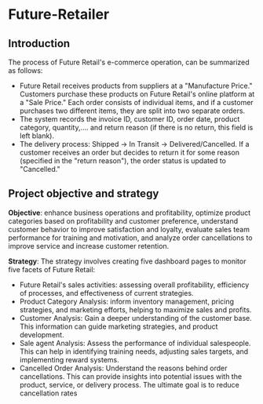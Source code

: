 # Future-Retailer
## Introduction 
The process of Future Retail's e-commerce operation, can be summarized as follows: 
* Future Retail receives products from suppliers at a "Manufacture Price." Customers purchase these products on Future Retail's online platform at a "Sale Price." Each order consists of individual items, and if a customer purchases two different items, they are split into two separate orders.
* The system records the invoice ID, customer ID, order date, product category, quantity,.... and return reason (if there is no return, this field is left blank).
* The delivery process: Shipped -> In Transit -> Delivered/Cancelled. If a customer receives an order but decides to return it for some reason (specified in the "return reason"), the order status is updated to "Cancelled."
## Project objective and strategy 
**Objective**: enhance business operations and profitability, optimize product categories based on profitability and customer preference, understand customer behavior to improve satisfaction and loyalty, evaluate sales team performance for training and motivation, and analyze order cancellations to improve service and increase customer retention.

**Strategy**: The strategy involves creating five dashboard pages to monitor five facets of Future Retail:
* Future Retail's sales activities: assessing overall profitability, efficiency of processes, and effectiveness of current strategies.
* Product Category Analysis: inform inventory management, pricing strategies, and marketing efforts, helping to maximize sales and profits.
* Customer Analysis: Gain a deeper understanding of the customer base. This information can guide marketing strategies, and product development.
* Sale agent Analysis: Assess the performance of individual salespeople. This can help in identifying training needs, adjusting sales targets, and implementing reward systems.
* Cancelled Order Analysis: Understand the reasons behind order cancellations. This can provide insights into potential issues with the product, service, or delivery process. The ultimate goal is to reduce cancellation rates
